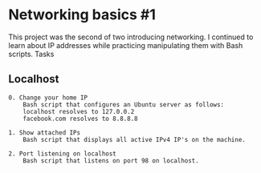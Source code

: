 # Networking basics #1

This project was the second of two introducing networking. I continued to learn about IP addresses while practicing manipulating them with Bash scripts.
Tasks 

## Localhost
   
    0. Change your home IP
        Bash script that configures an Ubuntu server as follows:
        localhost resolves to 127.0.0.2
        facebook.com resolves to 8.8.8.8

    1. Show attached IPs
        Bash script that displays all active IPv4 IP's on the machine.

    2. Port listening on localhost
        Bash script that listens on port 98 on localhost.
